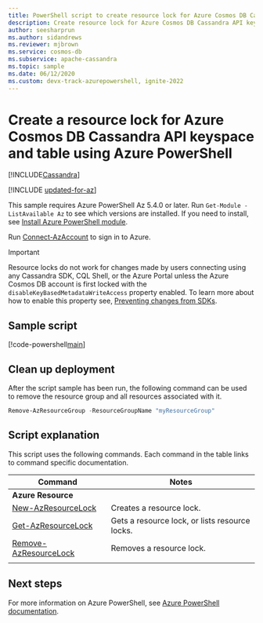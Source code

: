 ```yaml
---
title: PowerShell script to create resource lock for Azure Cosmos DB Cassandra API keyspace and table
description: Create resource lock for Azure Cosmos DB Cassandra API keyspace and table
author: seesharprun
ms.author: sidandrews
ms.reviewer: mjbrown
ms.service: cosmos-db
ms.subservice: apache-cassandra
ms.topic: sample
ms.date: 06/12/2020 
ms.custom: devx-track-azurepowershell, ignite-2022
---
```


# Create a resource lock for Azure Cosmos DB Cassandra API keyspace and table using Azure PowerShell
[!INCLUDE[Cassandra](../../../includes/appliesto-cassandra.md)]

[!INCLUDE [updated-for-az](../../../../../includes/updated-for-az.md)]

This sample requires Azure PowerShell Az 5.4.0 or later. Run `Get-Module -ListAvailable Az` to see which versions are installed.
If you need to install, see [Install Azure PowerShell module](/powershell/azure/install-azure-powershell).

Run [Connect-AzAccount](/powershell/module/az.accounts/connect-azaccount) to sign in to Azure.

> [!IMPORTANT]
> Resource locks do not work for changes made by users connecting using any Cassandra SDK, CQL Shell, or the Azure Portal unless the Azure Cosmos DB account is first locked with the `disableKeyBasedMetadataWriteAccess` property enabled. To learn more about how to enable this property see, [Preventing changes from SDKs](../../../role-based-access-control.md#prevent-sdk-changes).

## Sample script

[!code-powershell[main](../../../../../powershell_scripts/cosmosdb/cassandra/ps-cassandra-lock.ps1 "Create, list, and remove resource locks")]

## Clean up deployment

After the script sample has been run, the following command can be used to remove the resource group and all resources associated with it.

```powershell
Remove-AzResourceGroup -ResourceGroupName "myResourceGroup"
```

## Script explanation

This script uses the following commands. Each command in the table links to command specific documentation.

| Command | Notes |
|---|---|
|**Azure Resource**| |
| [New-AzResourceLock](/powershell/module/az.resources/new-azresourcelock) | Creates a resource lock. |
| [Get-AzResourceLock](/powershell/module/az.resources/get-azresourcelock) | Gets a resource lock, or lists resource locks. |
| [Remove-AzResourceLock](/powershell/module/az.resources/remove-azresourcelock) | Removes a resource lock. |
|||

## Next steps

For more information on Azure PowerShell, see [Azure PowerShell documentation](/powershell/).
